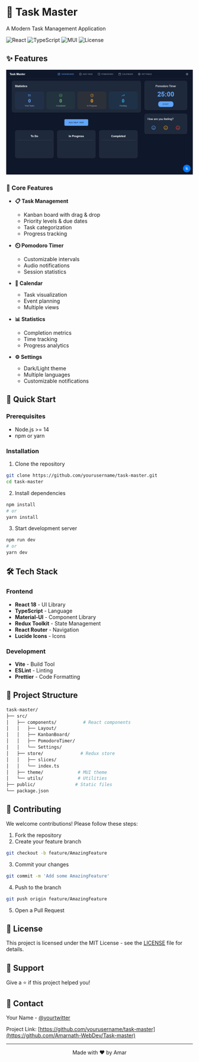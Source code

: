 ﻿# 🎯 Task Master

A Modern Task Management Application

![React](https://img.shields.io/badge/React-18-blue)
![TypeScript](https://img.shields.io/badge/TypeScript-5.0-blue)
![MUI](https://img.shields.io/badge/MUI-v5-blue)
![License](https://img.shields.io/badge/license-MIT-green)

## ✨ Features

<div align="center">
  <img src="https://github.com/Amarnath-WebDev/Task-master/blob/main/src/Screenshot/Screenshot.png" alt="Task Master Dashboard" width="800px" />
</div>

### 🎯 Core Features

- **📋 Task Management**

  - Kanban board with drag & drop
  - Priority levels & due dates
  - Task categorization
  - Progress tracking

- **⏲️ Pomodoro Timer**

  - Customizable intervals
  - Audio notifications
  - Session statistics

- **📅 Calendar**

  - Task visualization
  - Event planning
  - Multiple views

- **📊 Statistics**

  - Completion metrics
  - Time tracking
  - Progress analytics

- **⚙️ Settings**
  - Dark/Light theme
  - Multiple languages
  - Customizable notifications

## 🚀 Quick Start

### Prerequisites

- Node.js >= 14
- npm or yarn

### Installation

1. Clone the repository

```bash
git clone https://github.com/yourusername/task-master.git
cd task-master
```

2. Install dependencies

```bash
npm install
# or
yarn install
```

3. Start development server

```bash
npm run dev
# or
yarn dev
```

## 🛠️ Tech Stack

### Frontend

- **React 18** - UI Library
- **TypeScript** - Language
- **Material-UI** - Component Library
- **Redux Toolkit** - State Management
- **React Router** - Navigation
- **Lucide Icons** - Icons

### Development

- **Vite** - Build Tool
- **ESLint** - Linting
- **Prettier** - Code Formatting

## 📁 Project Structure

```bash
task-master/
├── src/
│   ├── components/          # React components
│   │   ├── Layout/
│   │   ├── KanbanBoard/
│   │   ├── PomodoroTimer/
│   │   └── Settings/
│   ├── store/              # Redux store
│   │   ├── slices/
│   │   └── index.ts
│   ├── theme/             # MUI theme
│   └── utils/             # Utilities
├── public/               # Static files
└── package.json
```

## 🤝 Contributing

We welcome contributions! Please follow these steps:

1. Fork the repository
2. Create your feature branch

```bash
git checkout -b feature/AmazingFeature
```

3. Commit your changes

```bash
git commit -m 'Add some AmazingFeature'
```

4. Push to the branch

```bash
git push origin feature/AmazingFeature
```

5. Open a Pull Request

## 📝 License

This project is licensed under the MIT License - see the [LICENSE](LICENSE) file for details.

## 🌟 Support

Give a ⭐️ if this project helped you!

## 📧 Contact

Your Name - [@yourtwitter](https://twitter.com/yourtwitter)

Project Link: [https://github.com/yourusername/task-master](https://github.com/Amarnath-WebDev/Task-master)

---

<div align="center">
  Made with ❤️ by Amar
</div>
